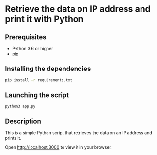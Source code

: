 # Retrieve the data on IP address and print it with Python

## Prerequisites

- Python 3.6 or higher
- pip

## Installing the dependencies

```bash
pip install -r requirements.txt
```

## Launching the script

```bash
python3 app.py
```

## Description

This is a simple Python script that retrieves the data on an IP address and prints it.

Open [http://localhost:3000](http://localhost:3000) to view it in your browser.
